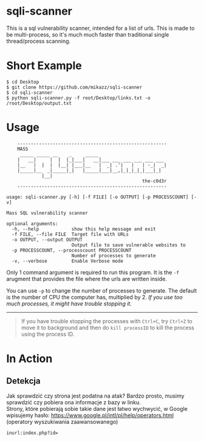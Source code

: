# sqli-scanner

This is a sql vulnerability scanner, intended for a list of urls. This is made to be multi-process, so it's much much faster than traditional single thread/process scanning. 

# Short Example
    $ cd Desktop
    $ git clone https://github.com/mikazz/sqli-scanner
    $ cd sqli-scanner
    $ python sqli-scanner.py -f root/Desktop/links.txt -o /root/Desktop/output.txt

# Usage

```
    -------------------------------------------------------
    MASS
     _____ _____ __    _     _____
    |   __|     |  |  |_|___|   __|___ ___ ___ ___ ___ ___
    |__   |  |  |  |__| |___|__   |  _| .'|   |   | -_|  _|
    |_____|__  _|_____|_|   |_____|___|__,|_|_|_|_|___|_|
             |__|
                                                  the-c0d3r
    -------------------------------------------------------

usage: sqli-scanner.py [-h] [-f FILE] [-o OUTPUT] [-p PROCESSCOUNT] [-v]

Mass SQL vulnerability scanner

optional arguments:
  -h, --help            show this help message and exit
  -f FILE, --file FILE  Target file with URLs
  -o OUTPUT, --output OUTPUT
                        Output file to save vulnerable websites to
  -p PROCESSCOUNT, --processcount PROCESSCOUNT
                        Number of processes to generate
  -v, --verbose         Enable Verbose mode
```

Only 1 command argument is required to run this program. It is the `-f` arugment that provides the file where the urls are written inside. 

You can use `-p` to change the number of processes to generate. The default is the number of CPU the computer has, multiplied by 2. *If you use too much processes, it might have trouble stopping it.*

---
> If you have trouble stopping the processes with `Ctrl+C`, try `Ctrl+Z` to move it to background and then do `kill processID` to kill the process using the process ID. 

# In Action

## Detekcja 

Jak sprawdzić czy strona jest podatna na atak? Bardzo prosto, musimy sprawdzić czy pobiera ona informacje z bazy w linku.  
Strony, które pobierają sobie takie dane jest łatwo wychwycić, w Google wpisujemy hasło:
https://www.google.pl/intl/pl/help/operators.html (operatory wyszukiwania zaawansowanego)

    inurl:index.php?id=
    
